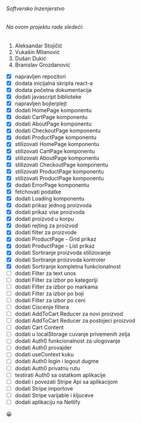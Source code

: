 ###### Softversko Inzenjerstvo
###### Na ovom projektu rade sledeći:
1. Aleksandar Stojičić
2. Vukašin Milanović
3. Dušan Dukić
4. Branislav Grozdanović

- [x] napravljen repozitori
- [x] dodata inicijalna skripta react-a
- [x] dodata početna dokumentacija
- [x] dodati javascript biblioteke
- [x] napravljen bojlerplejt
- [x] dodati HomePage komponentu
- [x] dodati CartPage komponentu
- [x] dodati AboutPage komponentu
- [x] dodati CheckoutPage komponentu
- [x] dodati ProductPage komponentu
- [x] stilizovati HomePage komponentu
- [x] stilizovati CartPage komponentu
- [x] stilizovati AboutPage komponentu
- [x] stilizovati CheckoutPage komponentu
- [x] stilizovati ProductPage komponentu
- [x] stilizovati ProductPage komponentu
- [x] dodati ErrorPage komponentu
- [x] fetchovati podatke
- [x] dodati Loading komponentu
- [x] dodati prikaz jednog proizvoda
- [x] dodati prikaz vise proizvoda
- [x] dodati proizvod u korpu
- [x] dodati rejting za proizvod
- [x] dodati filter za proizvode
- [x] dodati ProductPage - Grid prikaz
- [x] dodati ProductPage - List prikaz
- [x] dodati Sortiranje proizvoda stilizovanje
- [x] dodati Sortiranje proizvoda kontroler
- [x] dodati Sortiranje kompletna funkcionalnost
- [ ] dodati Filter za text unos
- [ ] dodati Filter za izbor po kategoriji
- [ ] dodati Filter za izbor po markama
- [ ] dodati Filter za izbor po boji
- [ ] dodati Filter za izbor po ceni
- [ ] dodati Ciscenje filtera
- [ ] dodati AddToCart Reducer za novi proizvod
- [ ] dodati AddToCart Reducer za postojeci proizvod
- [ ] dodati Cart Content
- [ ] dodati u localStorage cuvanje privemenih zelja
- [ ] dodati Auth0 funkcionalnost za ulogovanje
- [ ] dodati Auth0 provajder
- [ ] dodati useContext kuku
- [ ] dodati Auth0 login i logout dugme
- [ ] dodati Auth0 privatnu rutu
- [ ] testirati Auth0 sa ostatkom aplikacije
- [ ] dodati i povezati Stripe Api sa aplikacijom
- [ ] dodati Stripe importove
- [ ] dodati Stripe varijable i kljuceve
- [ ] dodati aplikaciju na Netlify

:grinning:
